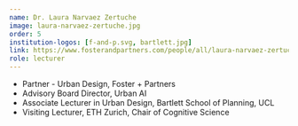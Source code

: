```yaml
---
name: Dr. Laura Narvaez Zertuche
image: laura-narvaez-zertuche.jpg
order: 5
institution-logos: [f-and-p.svg, bartlett.jpg]
link: https://www.fosterandpartners.com/people/all/laura-narvaez-zertuche
role: lecturer
---
```


- Partner - Urban Design, Foster + Partners
- Advisory Board Director, Urban AI
- Associate Lecturer in Urban Design, Bartlett School of Planning, UCL
- Visiting Lecturer, ETH Zurich, Chair of Cognitive Science 